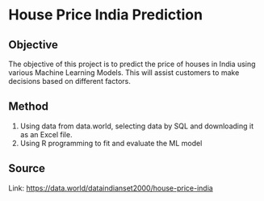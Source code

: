 # House Price India Prediction
## Objective
The objective of this project is to predict the price of houses in India using various Machine Learning Models. 
This will assist customers to make decisions based on different factors.
## Method
1. Using data from data.world, selecting data by SQL and downloading it as an Excel file.
2. Using R programming to fit and evaluate the ML model
## Source
Link: https://data.world/dataindianset2000/house-price-india
